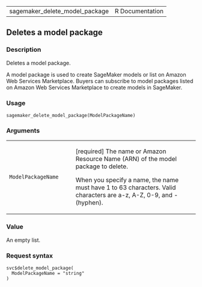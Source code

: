 <table style="width: 100%;">
<tbody>
<tr class="odd">
<td>sagemaker_delete_model_package</td>
<td style="text-align: right;">R Documentation</td>
</tr>
</tbody>
</table>

## Deletes a model package

### Description

Deletes a model package.

A model package is used to create SageMaker models or list on Amazon Web
Services Marketplace. Buyers can subscribe to model packages listed on
Amazon Web Services Marketplace to create models in SageMaker.

### Usage

    sagemaker_delete_model_package(ModelPackageName)

### Arguments

<table>
<colgroup>
<col style="width: 35%" />
<col style="width: 65%" />
</colgroup>
<tbody>
<tr class="odd">
<td><code
id="sagemaker_delete_model_package_:_ModelPackageName">ModelPackageName</code></td>
<td><p>[required] The name or Amazon Resource Name (ARN) of the model
package to delete.</p>
<p>When you specify a name, the name must have 1 to 63 characters. Valid
characters are a-z, A-Z, 0-9, and - (hyphen).</p></td>
</tr>
</tbody>
</table>

### Value

An empty list.

### Request syntax

    svc$delete_model_package(
      ModelPackageName = "string"
    )
